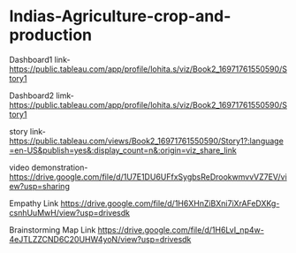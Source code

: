 # Indias-Agriculture-crop-and-production

Dashboard1 link-https://public.tableau.com/app/profile/lohita.s/viz/Book2_16971761550590/Story1 

Dashboard2 limk-https://public.tableau.com/app/profile/lohita.s/viz/Book2_16971761550590/Story1

story link-https://public.tableau.com/views/Book2_16971761550590/Story1?:language=en-US&publish=yes&:display_count=n&:origin=viz_share_link

video demonstration-https://drive.google.com/file/d/1U7E1DU6UFfxSygbsReDrookwmvvVZ7EV/view?usp=sharing

Empathy Link https://drive.google.com/file/d/1H6XHnZiBXni7iXrAFeDXKg-csnhUuMwH/view?usp=drivesdk

Brainstorming Map Link https://drive.google.com/file/d/1H6LvI_np4w-4eJTLZZCND6C20UHW4yoN/view?usp=drivesdk
